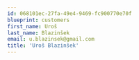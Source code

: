 ```yaml
---
id: 068101ec-27fa-49e4-9469-fc900770e70f
blueprint: customers
first_name: Uroš
last_name: Blazinšek
email: u.blazinsek@gmail.com
title: 'Uroš Blazinšek'
---
```

